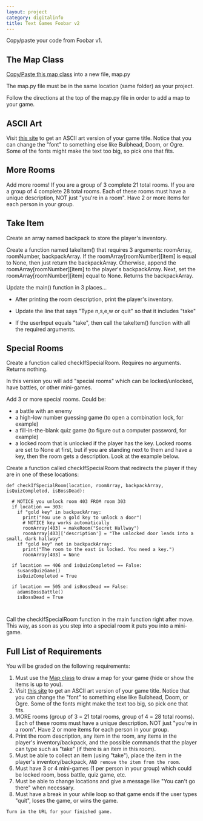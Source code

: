 ```yaml
---
layout: project
category: digitalinfo
title: Text Games Foobar v2
---
```


Copy/paste your code from Foobar v1.


## The Map Class

[Copy/Paste this map class](https://raw.githubusercontent.com/ohiofi/Python-map/master/map.py) into a new file, map.py

The map.py file must be in the same location (same folder) as your project.

Follow the directions at the top of the map.py file in order to add a map to your game.

## ASCII Art

Visit [this site](http://patorjk.com/software/taag/#p=display&f=ANSI%20Shadow&t=Game%20Title) to get an ASCII art version of your game title. Notice that you can change the "font" to something else like Bulbhead, Doom, or Ogre. Some of the fonts might make the text too big, so pick one that fits.

## More Rooms

Add more rooms! If you are a group of 3 complete 21 total rooms. If you are a group of 4 complete 28 total rooms. Each of these rooms must have a unique description, NOT just "you're in a room". Have 2 or more items for each person in your group.

## Take Item

Create an array named backpack to store the player's inventory.

Create a function named takeItem() that requires 3 arguments: roomArray, roomNumber, backpackArray. If the roomArray[roomNumber][item] is equal to None, then just return the backpackArray. Otherwise, append the roomArray[roomNumber][item] to the player's backpackArray. Next, set the roomArray[roomNumber][item] equal to None. Returns the backpackArray.

Update the main() function in 3 places...

  - After printing the room description, print the player's inventory.

  - Update the line that says "Type n,s,e,w or quit" so that it includes "take"

  - If the userInput equals "take", then call the takeItem() function with all the required arguments.

## Special Rooms

Create a function called checkIfSpecialRoom. Requires no arguments. Returns nothing.

In this version you will add "special rooms" which can be locked/unlocked, have battles, or other mini-games.

Add 3 or more special rooms. Could be:
  - a battle with an enemy
  - a high-low number guessing game (to open a combination lock, for example)
  - a fill-in-the-blank quiz game (to figure out a computer password, for example)
  - a locked room that is unlocked if the player has the key. Locked rooms are set to None at first, but if you are standing next to them and have a key, then the room gets a description. Look at the example below.

Create a function called checkIfSpecialRoom that redirects the player if they are in one of these locations:
```
def checkIfSpecialRoom(location, roomArray, backpackArray, isQuizCompleted, isBossDead):

  # NOTICE you unlock room 403 FROM room 303
  if location == 303:
    if "gold key" in backpackArray:
      print("You use a gold key to unlock a door")
      # NOTICE key works automatically
      roomArray[403] = makeRoom("Secret Hallway")
      roomArray[403]['description'] = "The unlocked door leads into a small, dark hallway"
    if "gold key" not in backpackArray:
      print("The room to the east is locked. You need a key.")
      roomArray[403] = None

  if location == 406 and isQuizCompleted == False:
    susansQuizGame()
    isQuizCompleted = True

  if location == 505 and isBossDead == False:
    adamsBossBattle()
    isBossDead = True



```
Call the checkIfSpecialRoom function in the main function right after move. This way, as soon as you step into a special room it puts you into a mini-game.

## Full List of Requirements

You will be graded on the following requirements:

1. Must use the [Map class](https://raw.githubusercontent.com/ohiofi/Python-map/master/map.py) to draw a map for your game (hide or show the items is up to you).
1. Visit [this site](http://patorjk.com/software/taag/#p=display&f=ANSI%20Shadow&t=Game%20Title) to get an ASCII art version of your game title. Notice that you can change the "font" to something else like Bulbhead, Doom, or Ogre. Some of the fonts might make the text too big, so pick one that fits.
1. MORE rooms (group of 3 = 21 total rooms, group of 4 = 28 total rooms). Each of these rooms must have a unique description. NOT just "you're in a room". Have 2 or more items for each person in your group.
1. Print the room description, any item in the room, any items in the player's inventory/backpack, and the possible commands that the player can type such as "take" (if there is an item in this room).
1. Must be able to collect an item (using "take"), place the item in the player's inventory/backpack, ```AND remove the item from the room```.
1. Must have 3 or 4 mini-games (1 per person in your group) which could be locked room, boss battle, quiz game, etc.
1. Must be able to change locations and give a message like "You can't go there" when necessary.
1. Must have a break in your while loop so that game ends if the user types "quit", loses the game, or wins the game.

``` Turn in the URL for your finished game. ```
